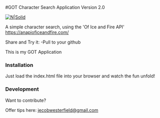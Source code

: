 #GOT Character Search Application
Version 2.0

[![N|Solid](http://cdn1.sciencefiction.com/wp-content/uploads/2016/09/Game-of-Thrones-Logo-e1463348181881.jpg)](https://nodesource.com/products/nsolid)

A simple character search, using the 'Of Ice and Fire API'
https://anapioficeandfire.com/

Share and Try it:
    -Pull to your github

This is my GOT Application

### Installation
Just load the index.html file into your browser and watch the fun unfold! 

### Development
Want to contribute? 

Offer tips here: 
jecobwesterfield@gmail.com
